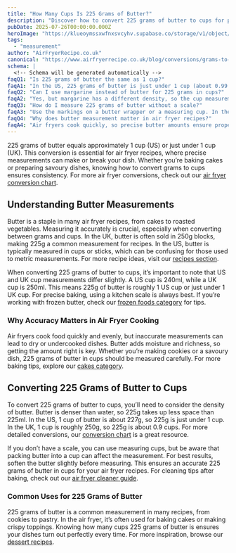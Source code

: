 ```yaml
---
title: "How Many Cups Is 225 Grams of Butter?"
description: "Discover how to convert 225 grams of butter to cups for perfect baking every time. Includes UK and US measurements for air fryer recipes."
pubDate: 2025-07-26T00:00:00.000Z
heroImage: "https://klueoymssxwfnxsvcyhv.supabase.co/storage/v1/object/public/Shmucket/how-many-cups-is-225-grams-of-butter.png"
tags:
  - "measurement"
author: "AirFryerRecipe.co.uk"
canonical: "https://www.airfryerrecipe.co.uk/blog/conversions/grams-to-cups/how-many-cups-is-225-grams-of-butter"
schema: |
  <!-- Schema will be generated automatically -->
faqQ1: "Is 225 grams of butter the same as 1 cup?"
faqA1: "In the US, 225 grams of butter is just under 1 cup (about 0.99 cups). In the UK, it’s slightly less, around 0.9 cups due to the larger UK cup size. For precise baking, a kitchen scale is recommended."
faqQ2: "Can I use margarine instead of butter for 225 grams in cups?"
faqA2: "Yes, but margarine has a different density, so the cup measurement may vary slightly. For best results, weigh 225 grams of margarine instead of relying on cup conversions. Check your recipe for specific recommendations."
faqQ3: "How do I measure 225 grams of butter without a scale?"
faqA3: "Use the markings on a butter wrapper or a measuring cup. In the US, 225 grams is roughly 1 cup (packed). In the UK, it’s just under 1 cup. Softening the butter first helps with accuracy."
faqQ4: "Why does butter measurement matter in air fryer recipes?"
faqA4: "Air fryers cook quickly, so precise butter amounts ensure proper texture and moisture. Too much butter can make food greasy, while too little can dry it out. Measuring 225 grams of butter correctly guarantees consistent results."
---
```

<p>225 grams of butter equals approximately 1 cup (US) or just under 1 cup (UK). This conversion is essential for air fryer recipes, where precise measurements can make or break your dish. Whether you’re baking cakes or preparing savoury dishes, knowing how to convert grams to cups ensures consistency. For more air fryer conversions, check out our <a href=https://www.airfryerrecipe.co.uk/air-fryer-conversion-chart>air fryer conversion chart</a>.</p>

<h2>Understanding Butter Measurements</h2>
<p>Butter is a staple in many air fryer recipes, from cakes to roasted vegetables. Measuring it accurately is crucial, especially when converting between grams and cups. In the UK, butter is often sold in 250g blocks, making 225g a common measurement for recipes. In the US, butter is typically measured in cups or sticks, which can be confusing for those used to metric measurements. For more recipe ideas, visit our <a href=https://www.airfryerrecipe.co.uk/recipes>recipes section</a>.</p>

<p>When converting 225 grams of butter to cups, it’s important to note that US and UK cup measurements differ slightly. A US cup is 240ml, while a UK cup is 250ml. This means 225g of butter is roughly 1 US cup or just under 1 UK cup. For precise baking, using a kitchen scale is always best. If you’re working with frozen butter, check our <a href=https://www.airfryerrecipe.co.uk/recipe-category/frozen-foods>frozen foods category</a> for tips.</p>

<h3>Why Accuracy Matters in Air Fryer Cooking</h3>
<p>Air fryers cook food quickly and evenly, but inaccurate measurements can lead to dry or undercooked dishes. Butter adds moisture and richness, so getting the amount right is key. Whether you’re making cookies or a savoury dish, 225 grams of butter in cups should be measured carefully. For more baking tips, explore our <a href=https://www.airfryerrecipe.co.uk/recipe-category/cakes>cakes category</a>.</p>

<h2>Converting 225 Grams of Butter to Cups</h2>
<p>To convert 225 grams of butter to cups, you’ll need to consider the density of butter. Butter is denser than water, so 225g takes up less space than 225ml. In the US, 1 cup of butter is about 227g, so 225g is just under 1 cup. In the UK, 1 cup is roughly 250g, so 225g is about 0.9 cups. For more detailed conversions, our <a href=https://www.airfryerrecipe.co.uk/air-fryer-conversion-chart>conversion chart</a> is a great resource.</p>

<p>If you don’t have a scale, you can use measuring cups, but be aware that packing butter into a cup can affect the measurement. For best results, soften the butter slightly before measuring. This ensures an accurate 225 grams of butter in cups for your air fryer recipes. For cleaning tips after baking, check out our <a href=https://www.airfryerrecipe.co.uk/air-fryer-cleaner>air fryer cleaner guide</a>.</p>

<h3>Common Uses for 225 Grams of Butter</h3>
<p>225 grams of butter is a common measurement in many recipes, from cookies to pastry. In the air fryer, it’s often used for baking cakes or making crispy toppings. Knowing how many cups 225 grams of butter is ensures your dishes turn out perfectly every time. For more inspiration, browse our <a href=https://www.airfryerrecipe.co.uk/recipe-category/dessert>dessert recipes</a>.</p>
